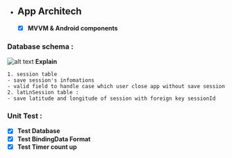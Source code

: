 
- ## App Architech
    - [x] **MVVM & Android components**
### Database schema :
![alt text](https://serving.photos.photobox.com/6858503798ea2a3c1039a85b5740f4714fb1e0a07476f6b93c3f2004f90ded9d3b30b2d7.jpg)
    **Explain**
    
    1. session table
    - save session's infomations
    - valid field to handle case which user close app without save session 
    2. latLnSession table : 
    - save latitude and longitude of session with foreign key sessionId
### Unit Test :
- [x] **Test Database**
- [x] **Test BindingData Format**
- [x] **Test Timer count up**